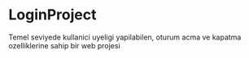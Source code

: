 # LoginProject
 Temel seviyede kullanici uyeligi yapilabilen, oturum acma ve kapatma ozelliklerine sahip bir web projesi
